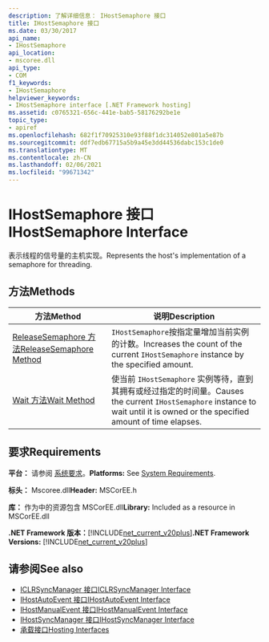 ```yaml
---
description: 了解详细信息： IHostSemaphore 接口
title: IHostSemaphore 接口
ms.date: 03/30/2017
api_name:
- IHostSemaphore
api_location:
- mscoree.dll
api_type:
- COM
f1_keywords:
- IHostSemaphore
helpviewer_keywords:
- IHostSemaphore interface [.NET Framework hosting]
ms.assetid: c0765321-656c-441e-bab5-58176292be1e
topic_type:
- apiref
ms.openlocfilehash: 682f1f70925310e93f88f1dc314052e801a5e87b
ms.sourcegitcommit: ddf7edb67715a5b9a45e3dd44536dabc153c1de0
ms.translationtype: MT
ms.contentlocale: zh-CN
ms.lasthandoff: 02/06/2021
ms.locfileid: "99671342"
---
```

# <a name="ihostsemaphore-interface"></a><span data-ttu-id="aa8e7-103">IHostSemaphore 接口</span><span class="sxs-lookup"><span data-stu-id="aa8e7-103">IHostSemaphore Interface</span></span>

<span data-ttu-id="aa8e7-104">表示线程的信号量的主机实现。</span><span class="sxs-lookup"><span data-stu-id="aa8e7-104">Represents the host's implementation of a semaphore for threading.</span></span>  
  
## <a name="methods"></a><span data-ttu-id="aa8e7-105">方法</span><span class="sxs-lookup"><span data-stu-id="aa8e7-105">Methods</span></span>  
  
|<span data-ttu-id="aa8e7-106">方法</span><span class="sxs-lookup"><span data-stu-id="aa8e7-106">Method</span></span>|<span data-ttu-id="aa8e7-107">说明</span><span class="sxs-lookup"><span data-stu-id="aa8e7-107">Description</span></span>|  
|------------|-----------------|  
|[<span data-ttu-id="aa8e7-108">ReleaseSemaphore 方法</span><span class="sxs-lookup"><span data-stu-id="aa8e7-108">ReleaseSemaphore Method</span></span>](ihostsemaphore-releasesemaphore-method.md)|<span data-ttu-id="aa8e7-109">`IHostSemaphore`按指定量增加当前实例的计数。</span><span class="sxs-lookup"><span data-stu-id="aa8e7-109">Increases the count of the current `IHostSemaphore` instance by the specified amount.</span></span>|  
|[<span data-ttu-id="aa8e7-110">Wait 方法</span><span class="sxs-lookup"><span data-stu-id="aa8e7-110">Wait Method</span></span>](ihostsemaphore-wait-method.md)|<span data-ttu-id="aa8e7-111">使当前 `IHostSemaphore` 实例等待，直到其拥有或经过指定的时间量。</span><span class="sxs-lookup"><span data-stu-id="aa8e7-111">Causes the current `IHostSemaphore` instance to wait until it is owned or the specified amount of time elapses.</span></span>|  
  
## <a name="requirements"></a><span data-ttu-id="aa8e7-112">要求</span><span class="sxs-lookup"><span data-stu-id="aa8e7-112">Requirements</span></span>  

 <span data-ttu-id="aa8e7-113">**平台：** 请参阅 [系统要求](../../get-started/system-requirements.md)。</span><span class="sxs-lookup"><span data-stu-id="aa8e7-113">**Platforms:** See [System Requirements](../../get-started/system-requirements.md).</span></span>  
  
 <span data-ttu-id="aa8e7-114">**标头：** Mscoree.dll</span><span class="sxs-lookup"><span data-stu-id="aa8e7-114">**Header:** MSCorEE.h</span></span>  
  
 <span data-ttu-id="aa8e7-115">**库：** 作为中的资源包含 MSCorEE.dll</span><span class="sxs-lookup"><span data-stu-id="aa8e7-115">**Library:** Included as a resource in MSCorEE.dll</span></span>  
  
 <span data-ttu-id="aa8e7-116">**.NET Framework 版本：**[!INCLUDE[net_current_v20plus](../../../../includes/net-current-v20plus-md.md)]</span><span class="sxs-lookup"><span data-stu-id="aa8e7-116">**.NET Framework Versions:** [!INCLUDE[net_current_v20plus](../../../../includes/net-current-v20plus-md.md)]</span></span>  
  
## <a name="see-also"></a><span data-ttu-id="aa8e7-117">请参阅</span><span class="sxs-lookup"><span data-stu-id="aa8e7-117">See also</span></span>

- [<span data-ttu-id="aa8e7-118">ICLRSyncManager 接口</span><span class="sxs-lookup"><span data-stu-id="aa8e7-118">ICLRSyncManager Interface</span></span>](iclrsyncmanager-interface.md)
- [<span data-ttu-id="aa8e7-119">IHostAutoEvent 接口</span><span class="sxs-lookup"><span data-stu-id="aa8e7-119">IHostAutoEvent Interface</span></span>](ihostautoevent-interface.md)
- [<span data-ttu-id="aa8e7-120">IHostManualEvent 接口</span><span class="sxs-lookup"><span data-stu-id="aa8e7-120">IHostManualEvent Interface</span></span>](ihostmanualevent-interface.md)
- [<span data-ttu-id="aa8e7-121">IHostSyncManager 接口</span><span class="sxs-lookup"><span data-stu-id="aa8e7-121">IHostSyncManager Interface</span></span>](ihostsyncmanager-interface.md)
- [<span data-ttu-id="aa8e7-122">承载接口</span><span class="sxs-lookup"><span data-stu-id="aa8e7-122">Hosting Interfaces</span></span>](hosting-interfaces.md)
